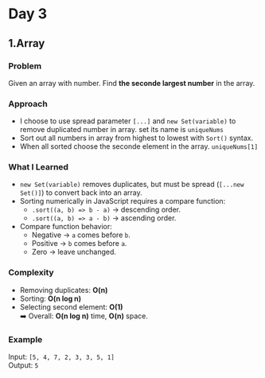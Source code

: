 # Day 3

## 1.Array

### Problem
Given an array with number. Find **the seconde largest number** in the array.

### Approach
- I choose to use spread parameter `[...]` and `new Set(variable)` to remove duplicated number in array. set its name is `uniqueNums`
- Sort out all numbers in array from highest to lowest with `Sort()` syntax.
- When all sorted choose the seconde element in the array. `uniqueNums[1]`

### What I Learned
- `new Set(variable)` removes duplicates, but must be spread (`[...new Set()]`) to convert back into an array.
- Sorting numerically in JavaScript requires a compare function:  
  - `.sort((a, b) => b - a)` → descending order.  
  - `.sort((a, b) => a - b)` → ascending order.
- Compare function behavior:  
  - Negative → `a` comes before `b`.  
  - Positive → `b` comes before `a`.  
  - Zero → leave unchanged.

### Complexity
- Removing duplicates: **O(n)**  
- Sorting: **O(n log n)**  
- Selecting second element: **O(1)**  
➡️ Overall: **O(n log n)** time, **O(n)** space.

### Example
Input: `[5, 4, 7, 2, 3, 3, 5, 1]`  
Output: `5`